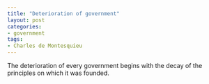 ```yaml
---
title: "Deterioration of government"
layout: post
categories:
- government
tags:
- Charles de Montesquieu
---
```


The deterioration of every government begins with the decay of the principles on which it was founded.